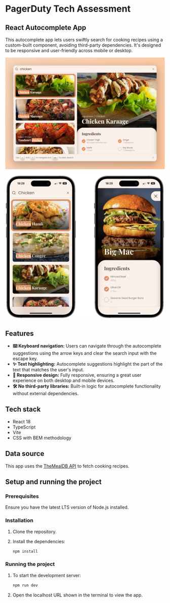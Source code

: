 # PagerDuty Tech Assessment

## React Autocomplete App

This autocomplete app lets users swiftly search for cooking recipes using a custom-built component, avoiding
third-party dependencies. It's designed to be responsive and user-friendly across mobile or desktop.

<p align="center">
  <img src="docs/screenshot-desktop.jpg" width="800" alt="Screenshot desktop" />
</p>

<p align="center">
  <img src="docs/screenshot-mobile.png" width="800" alt="Screenshot mobile" />
</p>

## Features

- **⌨️ Keyboard navigation:** Users can navigate through the autocomplete suggestions using the arrow keys and clear the
  search input with the escape key.
- **✨ Text highlighting:** Autocomplete suggestions highlight the part of the text that matches the user's input.
- **📱 Responsive design:** Fully responsive, ensuring a great user experience on both desktop and mobile devices.
- **🛠️ No third-party libraries:** Built-in logic for autocomplete functionality without external dependencies.

## Tech stack

- React 18
- TypeScript
- Vite
- CSS with BEM methodology

## Data source

This app uses the [TheMealDB API](https://www.themealdb.com/api.php) to fetch cooking recipes.

## Setup and running the project

### Prerequisites

Ensure you have the latest LTS version of Node.js installed.

### Installation

1. Clone the repository.

2. Install the dependencies:
    ```bash
    npm install
    ```

### Running the project

1. To start the development server:
   ```bash
   npm run dev
   ```

2. Open the localhost URL shown in the terminal to view the app.

